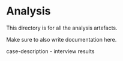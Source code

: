 # Analysis

This directory is for all the analysis artefacts.  

Make sure to also write documentation here.

case-description - interview results
